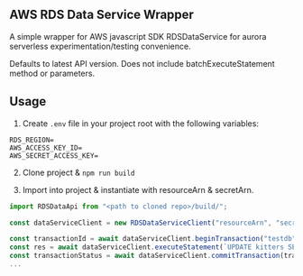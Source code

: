 ## AWS RDS Data Service Wrapper

A simple wrapper for AWS javascript SDK RDSDataService for aurora serverless experimentation/testing convenience.

Defaults to latest API version. Does not include batchExecuteStatement method or parameters.

## Usage

1. Create `.env` file in your project root with the following variables:

```
RDS_REGION=
AWS_ACCESS_KEY_ID=
AWS_SECRET_ACCESS_KEY=
```

2. Clone project & `npm run build`

3. Import into project & instantiate with resourceArn & secretArn.

```ts
import RDSDataApi from "<path to cloned repo>/build/";

const dataServiceClient = new RDSDataServiceClient("resourceArn", "secretArn");

const transactionId = await dataServiceClient.beginTransaction("testdb");
const res = await dataServiceClient.executeStatement(`UPDATE kitters SET vibes = 'luxury' WHERE type = 'Siamese'`, { transactionId, database: "testdb" });
const transactionStatus = await dataServiceClient.commitTransaction(transactionId);
...
```